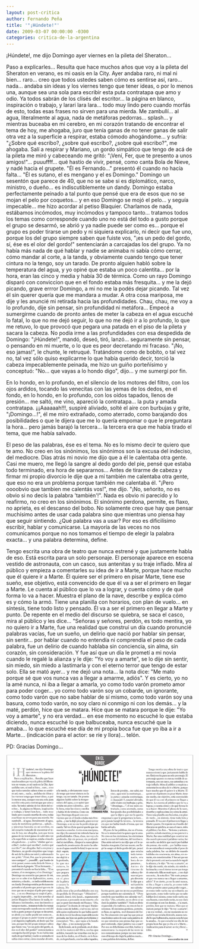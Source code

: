 ```yaml
---
layout: post-critica
author: Fernando Peña
title: '"¡Húndete!"'
date: 2009-03-07 00:00:00 -0300
categories: critica-de-la-argentina
---
```

¡Húndete!, me dijo Domingo ayer viernes en la pileta del Sheraton...

Paso a explicarles... Resulta que hace muchos años que voy a la pileta del Sheraton en verano, es mi oasis en la City. Ayer andaba raro, ni mal ni bien... raro... creo que todos ustedes saben cómo es sentirse así, raro... nada... andaba sin ideas y los viernes tengo que tener ideas, o por lo menos una, aunque sea una sola para escribir esta puta contratapa que amo y odio. Ya todos sabrán de los clisés del escritor... la página en blanco, inspiración o trabajo, y larari lara lara... todo muy lindo pero cuando morfás de esto, todas esas frases no sirven para una mierda. Me zambullí... al agua, literalmente al agua, nada de metáforas pedorras... splash... y mientras buceaba en mi cerebro, en mi corazón tratando de encontrar el tema de hoy, me ahogaba, juro que tenía ganas de no tener ganas de salir otra vez a la superficie a respirar, estaba cómodo ahogándome... y sufría: "¿Sobre qué escribo?, ¿sobre qué escribo?, ¿sobre qué escribo?", me ahogaba. Salí a respirar y Mariano, un gordo simpático que tengo de acá de la pileta me miró y cabeceando me gritó: "¡Vení, Fer, que te presento a unos amigos!"... puuuffff... qué hastío de vivir, pensé, como canta Bola de Nieve, y nadé hacia el grupete. "Él es Fernando..." presentó él cuando no hacía falta... "Él es sutano, el es mengano y el es Domingo." Domingo un sesentón que parece de 40, que no se sabe si es diplomático, narco, ministro, o dueño... es indiscutiblemente un dandy. Domingo estaba perfectamente peinado a tal punto que pensé que era de esos que no se mojan el pelo por coquetos... y en eso Domingo se mojó el pelo... y seguía impecable... me hizo acordar al petiso Blaquier. Charlamos de nada, estábamos incómodos, muy incómodos y tampoco tanto... tratamos todos los temas como corresponde cuando uno no está del todo a gusto porque el grupo se desarmó, se abrió y ya nadie puede ser como es... porque el grupo es poder tirarse un pedo y ni siquiera explicarlo, ni decir que fue uno, porque los del grupo siempre saben que fuiste vos, "¡es un pedo del gordo, sí, ése es el olor del gordo!" sentenciarán a carcajadas los del grupo. Ya no había más nada de qué hablar y nadie se animaba ni sabía cómo cerrar, cómo mandar al corte, a la tanda, y obviamente cuando tengo que tener cintura no la tengo, soy un tarado. De pronto alguien habló sobre la temperatura del agua, y yo opiné que estaba un poco calentita... por la hora, eran las cinco y media y había 30 de térmica. Como un rayo Domingo disparó con conviccion que en el fondo estaba más fresquita... y me la dejó picando, grave errror Domingo, a mi no me la podés dejar picando. Tal vez él sin querer quería que me mandara a mudar. A otra cosa mariposa, me dije y les anuncié mi retirada hacia las profundidades. Chau, chau, me voy a lo profundo, dije sin pensar, sin profundidad ni metáfora... Empecé a sumergirme cuando de pronto antes de meter la cabeza en el agua escuché lo fatal, lo que no me dejó seguir, lo que no me dejó ir a lo profundo, lo que me retuvo, lo que provocó que pegara una patada en el piso de la pileta y sacara la cabeza. No podía irme a las profundidades con esa despedida de Domingo: "¡Húndete!", mandó, deseó, tiró, lanzó... seguramente sin pensar, o pensando en mi muerte, o lo que es peor decretando mi fracaso. "¡No, eso jamas!", le chunte, le retruqué. Tratándome como de bobito, o tal vez no, tal vez sólo quiso explicarme lo que había querido decir, torció la cabeza impecablemente peinada, me hizo un guiño porteñísimo y conceptuó: "No... que vayas a lo hondo digo", dijo... y me sumergí por fin.

En lo hondo, en lo profundo, en el silencio de los motores del filtro, con los ojos ardidos, tocando las venecitas con las yemas de los dedos, en el fondo, en lo hondo, en lo profundo, con los oídos tapados, llenos de presión... me saltó, me vino, apareció la contratapa... la puta y amada contratapa. ¡¡¡Aaaaaah!!!, suspiré aliviado, solté el aire con burbujas y grite, "¡Domingo...!", él me miro extrañado, como aterrado, como barajando dos posibilidades o que le dijera que me lo quería empomar o que le preguntara la hora... pero jamás barajó la tercera... la tercera era que me había tirado el tema, que me había salvado.

El peso de las palabras, ése es el tema. No es lo mismo decir te quiero que te amo. No creo en los sinónimos, los sinónimos son la excusa del indeciso, del mediocre. Días atrás mi novio me dijo que a él le calentaba otra gente. Casi me muero, me llegó la sangre al dedo gordo del pie, pensé que estaba todo terminado, era hora de separarnos... Antes de tirarme de cabeza y firmar mi propio divorcio le dije que a mí también me calentaba otra gente, que eso no era un problema porque también me calentaba él. "¡Pero oooobvio que tambien me calentás vos!", me dijo. "¡No, señorito, no es obvio si no decís la palabra 'también'!". Nada es obvio ni parecido y lo reafirmo, no creo en los sinónimos. El sinónimo perdona, permite, es flaxo, no aprieta, es el descanso del bobo. No solamente creo que hay que pensar muchísimo antes de usar cada palabra sino que mientras uno piensa hay que seguir sintiendo. ¿Qué palabra vas a usar? Por eso es dificilísimo escribir, hablar y comunicarse. La mayoría de las veces no nos comunicamos porque no nos tomamos el tiempo de elegir la palabra exacta... y una palabra determina, define.

Tengo escrita una obra de teatro que nunca estrené y que justamente habla de eso. Está escrita para un solo personaje. El personaje aparece en escena vestido de astronauta, con un casco, sus antenitas y su traje inflado. Mira al público y empieza a comentarles su idea de ir a Marte, porque hace mucho que él quiere ir a Marte. Él quiere ser el primero en pisar Marte, tiene ese sueño, ese objetivo, está convencido de que él va a ser el primero en llegar a Marte. Le cuenta al público que lo va a lograr, y cuenta cómo y de qué forma lo va a hacer. Muestra el plano de la nave, describe y explica cómo es y cómo la armó. Tiene una planilla con horarios, con plan de vuelo... en síntesis, tiene todo listo y pensado. Él va a ser el primero en llegar a Marte y punto. De repente en el medio del discurso se quiebra, se saca el casco, mira al público y les dice... "Señoras y señores, perdón, es todo mentira, yo no quiero ir a Marte, fue una realidad que construí un día cuando pronuncié palabras vacías, fue un sueño, un delirio que nació por hablar sin pensar, sin sentir... por hablar cuando no entendía ni comprendía el peso de cada palabra, fue un delirio de cuando hablaba sin conciencia, sin alma, sin corazón, sin consideración. Y fue así que un día le prometí a mi novia cuando le regalé la alianza y le dije: "Yo voy a amarte", se lo dije sin sentir, sin miedo, sin miedo
a lastimarla y con el eterno terror que tengo de estar solo. Ella se mató ayer... y me dejó una nota... la nota dice: "Me mato porque sé que vos nunca vas a llegar a amarme, adiós". Y es cierto, yo no la amé nunca, ni iba a llegar a amarla, yo como todo varón prometo amor para poder coger... yo como todo varón soy un cobarde, un ignorante, como todo varón que no sabe hablar de sí mismo, como todo varón soy una basura, como todo varón, no soy claro ni conmigo ni con los demás... y la maté, perdón, hice que se matara. Hice que se matara porque le dije: "Yo voy a amarte", y no era verdad... en ese momento no escuché lo que estaba diciendo, nunca escuché lo que balbuceaba, nunca escuché que la amaba... lo que escuché ese día de mi propia boca fue que yo iba a ir a Marte... (indicación para el actor: se ríe y llora)... telón.

PD: Gracias Domingo...

[![Captura de la versión impresa del artículo "'¡Húndete!'"](/images/critica/20090307.jpg)](/images/critica/20090307.jpg)
